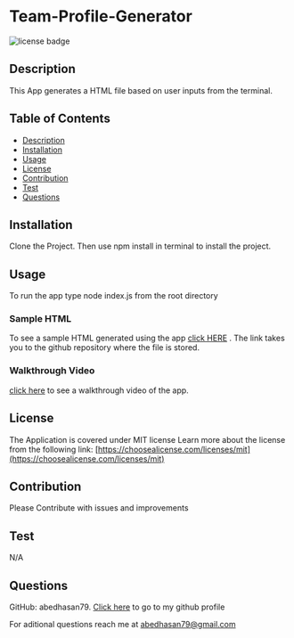 # Team-Profile-Generator

![license badge](https://img.shields.io/badge/license-MIT-success)

## Description

This App generates a HTML file based on user inputs from the terminal.

## Table of Contents

- [Description](#Description)
- [Installation](#Installation)
- [Usage](#Usage)
- [License](#License)
- [Contribution](#Contribution)
- [Test](#Test)
- [Questions](#Questions)


## Installation

Clone the Project. Then use npm install in terminal to install the project.

## Usage

To run the app type node index.js from the root directory
### Sample HTML
To see a sample HTML generated using the app [click HERE](https://github.com/abedhasan79/Team-Profile-Generator/blob/main/dist/generatedIndex.html) . The link takes you to the github repository where the file is stored.

### Walkthrough Video
[click here]() to see a walkthrough video of the app.

## License
The Application is covered under MIT license
Learn more about the license from the following link: [https://choosealicense.com/licenses/mit](https://choosealicense.com/licenses/mit)

## Contribution

Please Contribute with issues and improvements

## Test

N/A

## Questions

GitHub: abedhasan79. [Click here](https://github.com/abedhasan79) to go to my github profile

For aditional questions reach me at abedhasan79@gmail.com
